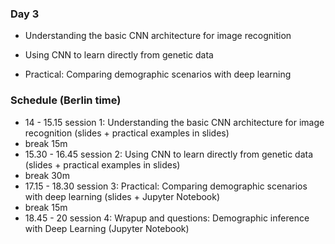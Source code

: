 


### Day 3

- Understanding the basic CNN architecture for image recognition

- Using CNN to learn directly from genetic data

- Practical: Comparing demographic scenarios with deep learning




### Schedule (Berlin time)

- 14 - 15.15 session 1: Understanding the basic CNN architecture for image recognition (slides + practical examples in slides)
- break 15m
- 15.30 - 16.45 session 2: Using CNN to learn directly from genetic data (slides + practical examples in slides)
- break 30m
- 17.15 - 18.30 session 3: Practical: Comparing demographic scenarios with deep learning (slides + Jupyter Notebook)
- break 15m
- 18.45 - 20 session 4: Wrapup and questions: Demographic inference with Deep Learning (Jupyter Notebook)




